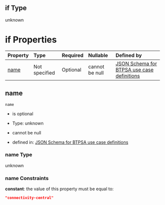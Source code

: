 ## if Type

unknown

# if Properties

| Property      | Type          | Required | Nullable       | Defined by                                                                                                                                                                                                        |
| :------------ | :------------ | :------- | :------------- | :---------------------------------------------------------------------------------------------------------------------------------------------------------------------------------------------------------------- |
| [name](#name) | Not specified | Optional | cannot be null | [JSON Schema for BTPSA use case definitions](btpsa-usecase-properties-services-items-allof-1-then-allof-26-if-properties-name.md "undefined#/properties/services/items/allOf/1/then/allOf/26/if/properties/name") |

## name



`name`

*   is optional

*   Type: unknown

*   cannot be null

*   defined in: [JSON Schema for BTPSA use case definitions](btpsa-usecase-properties-services-items-allof-1-then-allof-26-if-properties-name.md "undefined#/properties/services/items/allOf/1/then/allOf/26/if/properties/name")

### name Type

unknown

### name Constraints

**constant**: the value of this property must be equal to:

```json
"connectivity-central"
```
